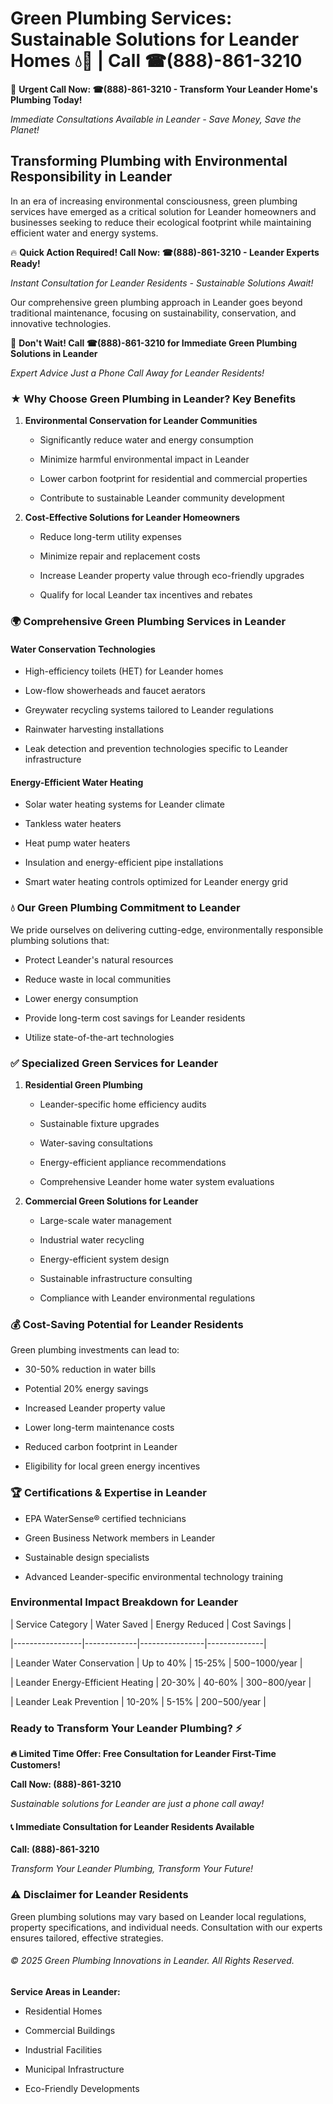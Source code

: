 # Green Plumbing Services: Sustainable Solutions for Leander Homes 💧🌿 | Call ☎(888)-861-3210

🚨 **Urgent Call Now: ☎(888)-861-3210 - Transform Your Leander Home's Plumbing Today!**
*Immediate Consultations Available in Leander - Save Money, Save the Planet!*

## Transforming Plumbing with Environmental Responsibility in Leander

In an era of increasing environmental consciousness, green plumbing services have emerged as a critical solution for Leander homeowners and businesses seeking to reduce their ecological footprint while maintaining efficient water and energy systems. 

🔥 **Quick Action Required! Call Now: ☎(888)-861-3210 - Leander Experts Ready!**
*Instant Consultation for Leander Residents - Sustainable Solutions Await!*

Our comprehensive green plumbing approach in Leander goes beyond traditional maintenance, focusing on sustainability, conservation, and innovative technologies.

🚨 **Don't Wait! Call ☎(888)-861-3210 for Immediate Green Plumbing Solutions in Leander**
*Expert Advice Just a Phone Call Away for Leander Residents!*

### ★ Why Choose Green Plumbing in Leander? Key Benefits

1. **Environmental Conservation for Leander Communities** 
   - Significantly reduce water and energy consumption
   - Minimize harmful environmental impact in Leander
   - Lower carbon footprint for residential and commercial properties
   - Contribute to sustainable Leander community development

2. **Cost-Effective Solutions for Leander Homeowners** 
   - Reduce long-term utility expenses
   - Minimize repair and replacement costs
   - Increase Leander property value through eco-friendly upgrades
   - Qualify for local Leander tax incentives and rebates

### 🌍 Comprehensive Green Plumbing Services in Leander

#### Water Conservation Technologies
- High-efficiency toilets (HET) for Leander homes
- Low-flow showerheads and faucet aerators
- Greywater recycling systems tailored to Leander regulations
- Rainwater harvesting installations
- Leak detection and prevention technologies specific to Leander infrastructure

#### Energy-Efficient Water Heating
- Solar water heating systems for Leander climate
- Tankless water heaters
- Heat pump water heaters
- Insulation and energy-efficient pipe installations
- Smart water heating controls optimized for Leander energy grid

### 💧 Our Green Plumbing Commitment to Leander

We pride ourselves on delivering cutting-edge, environmentally responsible plumbing solutions that:
- Protect Leander's natural resources
- Reduce waste in local communities
- Lower energy consumption
- Provide long-term cost savings for Leander residents
- Utilize state-of-the-art technologies

### ✅ Specialized Green Services for Leander

1. **Residential Green Plumbing**
   - Leander-specific home efficiency audits
   - Sustainable fixture upgrades
   - Water-saving consultations
   - Energy-efficient appliance recommendations
   - Comprehensive Leander home water system evaluations

2. **Commercial Green Solutions for Leander**
   - Large-scale water management
   - Industrial water recycling
   - Energy-efficient system design
   - Sustainable infrastructure consulting
   - Compliance with Leander environmental regulations

### 💰 Cost-Saving Potential for Leander Residents

Green plumbing investments can lead to:
- 30-50% reduction in water bills
- Potential 20% energy savings
- Increased Leander property value
- Lower long-term maintenance costs
- Reduced carbon footprint in Leander
- Eligibility for local green energy incentives

### 🏆 Certifications & Expertise in Leander

- EPA WaterSense® certified technicians
- Green Business Network members in Leander
- Sustainable design specialists
- Advanced Leander-specific environmental technology training

### Environmental Impact Breakdown for Leander

| Service Category | Water Saved | Energy Reduced | Cost Savings |
|-----------------|-------------|----------------|--------------|
| Leander Water Conservation | Up to 40% | 15-25% | $500-$1000/year |
| Leander Energy-Efficient Heating | 20-30% | 40-60% | $300-$800/year |
| Leander Leak Prevention | 10-20% | 5-15% | $200-$500/year |

### Ready to Transform Your Leander Plumbing? ⚡

**🔥 Limited Time Offer: Free Consultation for Leander First-Time Customers!**

**Call Now: (888)-861-3210**
*Sustainable solutions for Leander are just a phone call away!*

#### 📞 Immediate Consultation for Leander Residents Available

**Call: (888)-861-3210**
*Transform Your Leander Plumbing, Transform Your Future!*

### ⚠️ Disclaimer for Leander Residents

Green plumbing solutions may vary based on Leander local regulations, property specifications, and individual needs. Consultation with our experts ensures tailored, effective strategies.

###### © 2025 Green Plumbing Innovations in Leander. All Rights Reserved.

**Service Areas in Leander:** 
- Residential Homes
- Commercial Buildings
- Industrial Facilities
- Municipal Infrastructure
- Eco-Friendly Developments